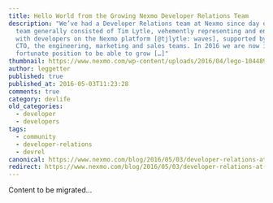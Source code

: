 ```yaml
---
title: Hello World from the Growing Nexmo Developer Relations Team
description: "We’ve had a Developer Relations team at Nexmo since day one. The
  team generally consisted of Tim Lytle, vehemently representing and engaging
  with developers on the Nexmo platform [@tjlytle: waves], supported by our CEO,
  CTO, the engineering, marketing and sales teams. In 2016 we are now in the
  fortunate position to be able to grow […]"
thumbnail: https://www.nexmo.com/wp-content/uploads/2016/04/lego-1044891_1920.jpg
author: leggetter
published: true
published_at: 2016-05-03T11:23:28
comments: true
category: devlife
old_categories:
  - developer
  - developers
tags:
  - community
  - developer-relations
  - devrel
canonical: https://www.nexmo.com/blog/2016/05/03/developer-relations-at-nexmo
redirect: https://www.nexmo.com/blog/2016/05/03/developer-relations-at-nexmo
---
```

Content to be migrated...
